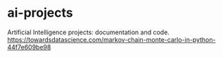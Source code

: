 # ai-projects
Artificial Intelligence projects: documentation and code.
https://towardsdatascience.com/markov-chain-monte-carlo-in-python-44f7e609be98
